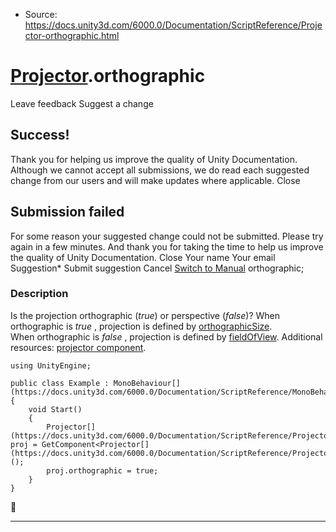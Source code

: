 * Source: https://docs.unity3d.com/6000.0/Documentation/ScriptReference/Projector-orthographic.html

#  [Projector](https://docs.unity3d.com/6000.0/Documentation/ScriptReference/Projector.html).orthographic
Leave feedback
Suggest a change
## Success!
Thank you for helping us improve the quality of Unity Documentation. Although we cannot accept all submissions, we do read each suggested change from our users and will make updates where applicable.
Close
## Submission failed
For some reason your suggested change could not be submitted. Please <a>try again</a> in a few minutes. And thank you for taking the time to help us improve the quality of Unity Documentation.
Close
Your name Your email Suggestion* Submit suggestion
Cancel
[Switch to Manual](https://docs.unity3d.com/6000.0/Documentation/Manual/class-Projector.html "Go to Projector Component in the Manual")
orthographic; 
### Description
Is the projection orthographic (_true_) or perspective (_false_)?
When orthographic is _true_ , projection is defined by [orthographicSize](https://docs.unity3d.com/6000.0/Documentation/ScriptReference/Projector-orthographicSize.html).  
When orthographic is _false_ , projection is defined by [fieldOfView](https://docs.unity3d.com/6000.0/Documentation/ScriptReference/Projector-fieldOfView.html). Additional resources: [projector component](https://docs.unity3d.com/6000.0/Documentation/Manual/class-Projector.html).
```
using UnityEngine;  
  
public class Example : MonoBehaviour[](https://docs.unity3d.com/6000.0/Documentation/ScriptReference/MonoBehaviour.html)
{
    void Start()
    {
        Projector[](https://docs.unity3d.com/6000.0/Documentation/ScriptReference/Projector.html) proj = GetComponent<Projector[](https://docs.unity3d.com/6000.0/Documentation/ScriptReference/Projector.html)>();
        proj.orthographic = true;
    }
}

```

* * *
